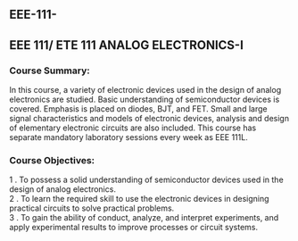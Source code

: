 ## EEE-111-

## EEE 111/ ETE 111 ANALOG ELECTRONICS-I


### Course Summary:
In this course, a variety of electronic devices used in the design of analog electronics are studied. Basic understanding of semiconductor devices is covered. Emphasis is placed on diodes, BJT, and FET. Small and large signal characteristics and models of electronic devices, analysis and design of elementary electronic circuits are also included. This course has separate mandatory laboratory sessions every week as EEE 111L.

### Course Objectives:
1 . To possess a solid understanding of semiconductor devices used in the design of analog electronics.<br/>
2 . To learn the required skill to use the electronic devices in designing practical circuits to solve practical problems.<br/>
3 . To gain the ability of conduct, analyze, and interpret experiments, and apply experimental results to improve processes or circuit systems.<br/>
 
